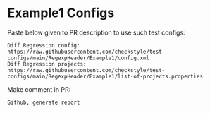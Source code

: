 # Example1 Configs
Paste below given to PR description to use such test configs:
```
Diff Regression config: https://raw.githubusercontent.com/checkstyle/test-configs/main/RegexpHeader/Example1/config.xml
Diff Regression projects: https://raw.githubusercontent.com/checkstyle/test-configs/main/RegexpHeader/Example1/list-of-projects.properties
```
Make comment in PR:
```
Github, generate report
```
